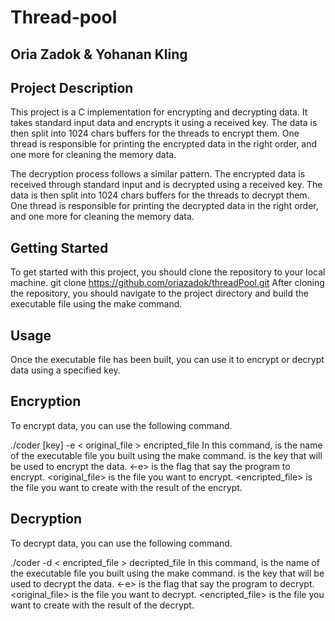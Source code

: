 # Thread-pool
## Oria Zadok & Yohanan Kling

## Project Description
This project is a C implementation for encrypting and decrypting data.
It takes standard input data and encrypts it using a received key.
The data is then split into 1024 chars buffers for the threads to encrypt them.
One thread is responsible for printing the encrypted data in the right order, and one more for cleaning the memory data. 

The decryption process follows a similar pattern.
The encrypted data is received through standard input and is decrypted using a received key.
The data is then split into 1024 chars buffers for the threads to decrypt them.
One thread is responsible for printing the decrypted data in the right order, and one more for cleaning the memory data. 

## Getting Started
To get started with this project, you should clone the repository to your local machine.
git clone https://github.com/oriazadok/threadPool.git
After cloning the repository, you should navigate to the project directory and build the executable file using the make command.

## Usage
Once the executable file has been built, you can use it to encrypt or decrypt data using a specified key.

## Encryption
To encrypt data, you can use the following command.

./coder [key] -e < original_file > encripted_file
In this command, <coder> is the name of the executable file you built using the make command.
<key> is the key that will be used to encrypt the data.
<-e> is the flag that say the program to encrypt.
<original_file> is the file you want to encrypt.
<encripted_file> is the file you want to create with the result of the encrypt.

## Decryption
To decrypt data, you can use the following command.

./coder <key> -d < encripted_file > decripted_file
In this command, <coder> is the name of the executable file you built using the make command.
<key> is the key that will be used to decrypt the data.
<-e> is the flag that say the program to decrypt.
<original_file> is the file you want to decrypt.
<encripted_file> is the file you want to create with the result of the decrypt.
